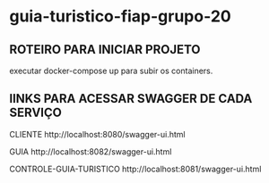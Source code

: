 # guia-turistico-fiap-grupo-20


## ROTEIRO PARA INICIAR PROJETO
executar docker-compose up para subir os containers.


## lINKS PARA ACESSAR SWAGGER DE CADA SERVIÇO
CLIENTE
http://localhost:8080/swagger-ui.html

GUIA
http://localhost:8082/swagger-ui.html

CONTROLE-GUIA-TURISTICO
http://localhost:8081/swagger-ui.html